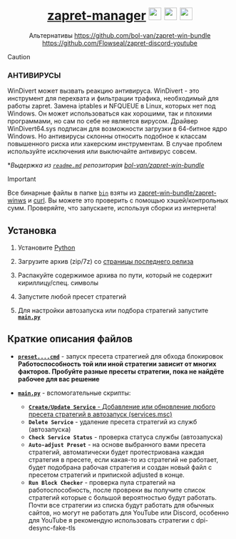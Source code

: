 <div align="center">
  
#  <a href="https://github.com/SlenderSolo/zapret-manager">zapret-manager</a> <img src="https://cdn-icons-png.flaticon.com/128/5968/5968756.png" height=28 /> <img src="https://cdn-icons-png.flaticon.com/128/1384/1384060.png" height=28 /> <img src="https://cdn-icons-png.flaticon.com/512/5968/5968819.png" height=28 />

Альтернативы https://github.com/bol-van/zapret-win-bundle https://github.com/Flowseal/zapret-discord-youtube
</div>

> [!CAUTION]
>
> ### АНТИВИРУСЫ
> WinDivert может вызвать реакцию антивируса.
> WinDivert - это инструмент для перехвата и фильтрации трафика, необходимый для работы zapret.
> Замена iptables и NFQUEUE в Linux, которых нет под Windows.
> Он может использоваться как хорошими, так и плохими программами, но сам по себе не является вирусом.
> Драйвер WinDivert64.sys подписан для возможности загрузки в 64-битное ядро Windows.
> Но антивирусы склонны относить подобное к классам повышенного риска или хакерским инструментам.
> В случае проблем используйте исключения или выключайте антивирус совсем.
>
> **Выдержка из [`readme.md`](https://github.com/bol-van/zapret-win-bundle/blob/master/readme.md#%D0%B0%D0%BD%D1%82%D0%B8%D0%B2%D0%B8%D1%80%D1%83%D1%81%D1%8B) репозитория [bol-van/zapret-win-bundle](https://github.com/bol-van/zapret-win-bundle)*

> [!IMPORTANT]
> Все бинарные файлы в папке [`bin`](./bin) взяты из [zapret-win-bundle/zapret-winws](https://github.com/bol-van/zapret-win-bundle/tree/master/zapret-winws) и [curl](https://curl.se/download.html). Вы можете это проверить с помощью хэшей/контрольных сумм. Проверяйте, что запускаете, используя сборки из интернета!

## Установка

1. Установите [Python](https://python.org/downloads/)

2. Загрузите архив (zip/7z) со [страницы последнего релиза](https://github.com/SlenderSolo/zapret-manager/releases/latest)

3. Распакуйте содержимое архива по пути, который не содержит кириллицу/спец. символы

4. Запустите любой пресет стратегий

5. Для настройки автозапуска или подбора стратегий запустите [**`main.py`**](./main.py)

## Краткие описания файлов

- [**`preset....cmd`**](./preset_fakeds_m.cmd) - запуск пресета стратегией для обхода блокировок  
  **Работоспособность той или иной стратегии зависит от многих факторов. Пробуйте разные пресеты стратегии, пока не найдёте рабочее для вас решение**

- [**`main.py`**](./main.py) - вспомогательные скрипты:
  - <ins>**`Create/Update Service`** - Добавление или обновление любого пресета стратегий в автозапуск (services.msc)</ins>
  - **`Delete Service`** - удаление пресета стратегий из служб (автозапуска)
  - **`Check Service Status`** - проверка статуса службы (автозапуска)
  - **`Auto-adjust Preset`** - на основе выбранного вами пресета стратегий, автоматически будет протестриована каждая стратегия в пресете,
  если какая-то из стратегий не работает, будет подобрана рабочая стратегия и создан новый файл с пресетом стратегий и припиской adjusted в конце.
  - **`Run Block Checker`** - проверка пула стратегий на работоспособность, после провреки вы получите список стратегий
  которые с большой вероятностью будут работать. Почти все стратегии из списка будут работать для обычных сайтов,
  но могут не работать для YouTube или Discord, особенно для YouTube я рекомендую использовать стратегии с dpi-desync-fake-tls
